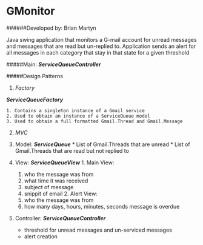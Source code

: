 # GMonitor

######Developed by: Brian Martyn

Java swing application that monitors a G-mail account for unread messages and messages that are read but un-replied to.  Application sends an alert for all messages in each category that stay in that state for a given threshold

#####Main: **_ServiceQueueController_**

#####Design Patterns

1. *Factory*

  **_ServiceQueueFactory_**
  
    1. Contains a singleton instance of a Gmail service
    2. Used to obtain an instance of a ServiceQueue model
    3. Used to obtain a full formatted Gmail.Thread and Gmail.Message

2. *MVC*

  1. Model: **_ServiceQueue_**
    * List of Gmail.Threads that are unread
    * List of Gmail.Threads that are read but not replied to
  2. View: **_ServiceQueueView_**
    1. Main View: 
      1. who the message was from
      2. what time it was received
      3. subject of message
      4. snippit of email
    2. Alert View:
      1. who the message was from
      2. how many days, hours, minutes, seconds message is overdue
  3. Controller: **_ServiceQueueController_**
      * threshold for unread messages and un-serviced messages
      * alert creation
